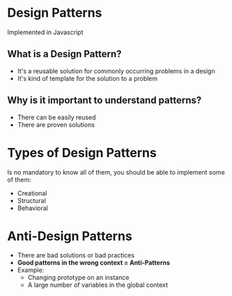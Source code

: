 # Design Patterns
Implemented in Javascript

## What is a Design Pattern?
* It's a reusable solution for commonly occurring problems in a design
* It's kind of template for the solution to a problem

## Why is it important to understand patterns?
* There can be easily reused
* There are proven solutions

# Types of Design Patterns 
Is no mandatory to know all of them, you should be able to implement some of them:
* Creational
* Structural
* Behavioral

# Anti-Design Patterns
* There are bad solutions or bad practices
* **Good patterns in the wrong context = Anti-Patterns**
* Example:
  - Changing prototype on an instance
  - A large number of variables in the global context